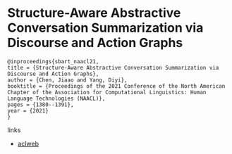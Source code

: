 # Structure-Aware Abstractive Conversation Summarization via Discourse and Action Graphs

```
@inproceedings{sbart_naacl21,
title = {Structure-Aware Abstractive Conversation Summarization via Discourse and Action Graphs},
author = {Chen, Jiaao and Yang, Diyi},
booktitle = {Proceedings of the 2021 Conference of the North American Chapter of the Association for Computational Linguistics: Human Language Technologies (NAACL)},
pages = {1380--1391},
year = {2021}
}
```

links
- [aclweb](https://www.aclweb.org/anthology/2021.naacl-main.109/)
